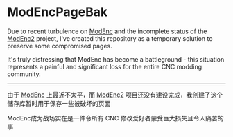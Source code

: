 # ModEncPageBak
Due to recent turbulence on [ModEnc](https://modenc.renegadeprojects.com/Main_Page) and the incomplete status of the [ModEnc2](https://modenc2.markjfox.net/index.php?title=Main_Page) project, I've created this repository as a temporary solution to preserve some compromised pages.

It's truly distressing that ModEnc has become a battleground - this situation represents a painful and significant loss for the entire CNC modding community.

---
由于 [ModEnc](https://modenc.renegadeprojects.com/Main_Page) 上最近不太平，而 [ModEnc2](https://modenc2.markjfox.net/index.php?title=Main_Page) 项目还没有建设完成，我创建了这个储存库暂时用于保存一些被破坏的页面

ModEnc成为战场实在是一件令所有 CNC 修改爱好者蒙受巨大损失且令人痛苦的事